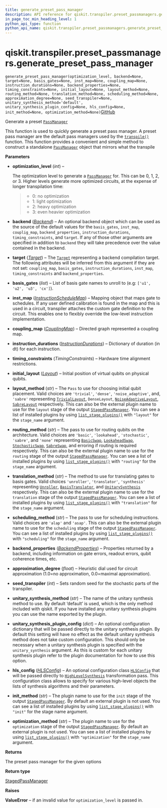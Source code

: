 ```yaml
---
title: generate_preset_pass_manager
description: API reference for qiskit.transpiler.preset_passmanagers.generate_preset_pass_manager
in_page_toc_min_heading_level: 1
python_api_type: function
python_api_name: qiskit.transpiler.preset_passmanagers.generate_preset_pass_manager
---
```


# qiskit.transpiler.preset\_passmanagers.generate\_preset\_pass\_manager

<span id="qiskit.transpiler.preset_passmanagers.generate_preset_pass_manager" />

`generate_preset_pass_manager(optimization_level, backend=None, target=None, basis_gates=None, inst_map=None, coupling_map=None, instruction_durations=None, backend_properties=None, timing_constraints=None, initial_layout=None, layout_method=None, routing_method=None, translation_method=None, scheduling_method=None, approximation_degree=None, seed_transpiler=None, unitary_synthesis_method='default', unitary_synthesis_plugin_config=None, hls_config=None, init_method=None, optimization_method=None)`[GitHub](https://github.com/qiskit/qiskit/tree/stable/0.39/qiskit/transpiler/preset_passmanagers.py "view source code")

Generate a preset [`PassManager`](qiskit.transpiler.PassManager "qiskit.transpiler.PassManager")

This function is used to quickly generate a preset pass manager. A preset pass manager are the default pass managers used by the [`transpile()`](qiskit.compiler.transpile "qiskit.compiler.transpile") function. This function provides a convenient and simple method to construct a standalone [`PassManager`](qiskit.transpiler.PassManager "qiskit.transpiler.PassManager") object that mirrors what the transpile

**Parameters**

*   **optimization\_level** (*int*) –

    The optimization level to generate a [`PassManager`](qiskit.transpiler.PassManager "qiskit.transpiler.PassManager") for. This can be 0, 1, 2, or 3. Higher levels generate more optimized circuits, at the expense of longer transpilation time:

    > *   0: no optimization
    > *   1: light optimization
    > *   2: heavy optimization
    > *   3: even heavier optimization

*   **backend** ([*Backend*](qiskit.providers.Backend "qiskit.providers.Backend")) – An optional backend object which can be used as the source of the default values for the `basis_gates`, `inst_map`, `couplig_map`, `backend_properties`, `instruction_durations`, `timing_constraints`, and `target`. If any of those other arguments are specified in addition to `backend` they will take precedence over the value contained in the backend.

*   **target** ([*Target*](qiskit.transpiler.Target "qiskit.transpiler.Target")) – The [`Target`](qiskit.transpiler.Target "qiskit.transpiler.Target") representing a backend compilation target. The following attributes will be inferred from this argument if they are not set: `coupling_map`, `basis_gates`, `instruction_durations`, `inst_map`, `timing_constraints` and `backend_properties`.

*   **basis\_gates** (*list*) – List of basis gate names to unroll to (e.g: `['u1', 'u2', 'u3', 'cx']`).

*   **inst\_map** ([*InstructionScheduleMap*](qiskit.pulse.InstructionScheduleMap "qiskit.pulse.InstructionScheduleMap")) – Mapping object that maps gate to schedules. If any user defined calibration is found in the map and this is used in a circuit, transpiler attaches the custom gate definition to the circuit. This enables one to flexibly override the low-level instruction implementation.

*   **coupling\_map** ([*CouplingMap*](qiskit.transpiler.CouplingMap "qiskit.transpiler.CouplingMap")) – Directed graph represented a coupling map.

*   **instruction\_durations** ([*InstructionDurations*](qiskit.transpiler.InstructionDurations "qiskit.transpiler.InstructionDurations")) – Dictionary of duration (in dt) for each instruction.

*   **timing\_constraints** (*TimingConstraints*) – Hardware time alignment restrictions.

*   **initial\_layout** ([*Layout*](qiskit.transpiler.Layout "qiskit.transpiler.Layout")) – Initial position of virtual qubits on physical qubits.

*   **layout\_method** (*str*) – The `Pass` to use for choosing initial qubit placement. Valid choices are `'trivial'`, `'dense'`, `'noise_adaptive'`, and, `'sabre'` representing [`TrivialLayout`](qiskit.transpiler.passes.TrivialLayout "qiskit.transpiler.passes.TrivialLayout"), `DenseLayout`, [`NoiseAdaptiveLayout`](qiskit.transpiler.passes.NoiseAdaptiveLayout "qiskit.transpiler.passes.NoiseAdaptiveLayout"), [`SabreLayout`](qiskit.transpiler.passes.SabreLayout "qiskit.transpiler.passes.SabreLayout") respectively. This can also be the external plugin name to use for the `layout` stage of the output [`StagedPassManager`](qiskit.transpiler.StagedPassManager "qiskit.transpiler.StagedPassManager"). You can see a list of installed plugins by using [`list_stage_plugins()`](qiskit.transpiler.preset_passmanagers.plugin.list_stage_plugins "qiskit.transpiler.preset_passmanagers.plugin.list_stage_plugins") with `"layout"` for the `stage_name` argument.

*   **routing\_method** (*str*) – The pass to use for routing qubits on the architecture. Valid choices are `'basic'`, `'lookahead'`, `'stochastic'`, `'sabre'`, and `'none'` representing [`BasicSwap`](qiskit.transpiler.passes.BasicSwap "qiskit.transpiler.passes.BasicSwap"), [`LookaheadSwap`](qiskit.transpiler.passes.LookaheadSwap "qiskit.transpiler.passes.LookaheadSwap"), [`StochasticSwap`](qiskit.transpiler.passes.StochasticSwap "qiskit.transpiler.passes.StochasticSwap"), [`SabreSwap`](qiskit.transpiler.passes.SabreSwap "qiskit.transpiler.passes.SabreSwap"), and erroring if routing is required respectively. This can also be the external plugin name to use for the `routing` stage of the output [`StagedPassManager`](qiskit.transpiler.StagedPassManager "qiskit.transpiler.StagedPassManager"). You can see a list of installed plugins by using [`list_stage_plugins()`](qiskit.transpiler.preset_passmanagers.plugin.list_stage_plugins "qiskit.transpiler.preset_passmanagers.plugin.list_stage_plugins") with `"routing"` for the `stage_name` argument.

*   **translation\_method** (*str*) – The method to use for translating gates to basis gates. Valid choices `'unroller'`, `'translator'`, `'synthesis'` representing [`Unroller`](qiskit.transpiler.passes.Unroller "qiskit.transpiler.passes.Unroller"), [`BasisTranslator`](qiskit.transpiler.passes.BasisTranslator "qiskit.transpiler.passes.BasisTranslator"), and [`UnitarySynthesis`](qiskit.transpiler.passes.UnitarySynthesis "qiskit.transpiler.passes.UnitarySynthesis") respectively. This can also be the external plugin name to use for the `translation` stage of the output [`StagedPassManager`](qiskit.transpiler.StagedPassManager "qiskit.transpiler.StagedPassManager"). You can see a list of installed plugins by using [`list_stage_plugins()`](qiskit.transpiler.preset_passmanagers.plugin.list_stage_plugins "qiskit.transpiler.preset_passmanagers.plugin.list_stage_plugins") with `"translation"` for the `stage_name` argument.

*   **scheduling\_method** (*str*) – The pass to use for scheduling instructions. Valid choices are `'alap'` and `'asap'`. This can also be the external plugin name to use for the `scheduling` stage of the output [`StagedPassManager`](qiskit.transpiler.StagedPassManager "qiskit.transpiler.StagedPassManager"). You can see a list of installed plugins by using [`list_stage_plugins()`](qiskit.transpiler.preset_passmanagers.plugin.list_stage_plugins "qiskit.transpiler.preset_passmanagers.plugin.list_stage_plugins") with `"scheduling"` for the `stage_name` argument.

*   **backend\_properties** ([*BackendProperties*](qiskit.providers.models.BackendProperties "qiskit.providers.models.BackendProperties")) – Properties returned by a backend, including information on gate errors, readout errors, qubit coherence times, etc.

*   **approximation\_degree** (*float*) – Heuristic dial used for circuit approximation (1.0=no approximation, 0.0=maximal approximation).

*   **seed\_transpiler** (*int*) – Sets random seed for the stochastic parts of the transpiler.

*   **unitary\_synthesis\_method** (*str*) – The name of the unitary synthesis method to use. By default ‘default’ is used, which is the only method included with qiskit. If you have installed any unitary synthesis plugins you can use the name exported by the plugin.

*   **unitary\_synthesis\_plugin\_config** (*dict*) – An optional configuration dictionary that will be passed directly to the unitary synthesis plugin. By default this setting will have no effect as the default unitary synthesis method does not take custom configuration. This should only be necessary when a unitary synthesis plugin is specified with the `unitary_synthesis` argument. As this is custom for each unitary synthesis plugin refer to the plugin documentation for how to use this option.

*   **hls\_config** ([*HLSConfig*](qiskit.transpiler.passes.HLSConfig "qiskit.transpiler.passes.HLSConfig")) – An optional configuration class [`HLSConfig`](qiskit.transpiler.passes.HLSConfig "qiskit.transpiler.passes.HLSConfig") that will be passed directly to [`HighLevelSynthesis`](qiskit.transpiler.passes.HighLevelSynthesis "qiskit.transpiler.passes.HighLevelSynthesis") transformation pass. This configuration class allows to specify for various high-level objects the lists of synthesis algorithms and their parameters.

*   **init\_method** (*str*) – The plugin name to use for the `init` stage of the output [`StagedPassManager`](qiskit.transpiler.StagedPassManager "qiskit.transpiler.StagedPassManager"). By default an external plugin is not used. You can see a list of installed plugins by using [`list_stage_plugins()`](qiskit.transpiler.preset_passmanagers.plugin.list_stage_plugins "qiskit.transpiler.preset_passmanagers.plugin.list_stage_plugins") with `"init"` for the stage name argument.

*   **optimization\_method** (*str*) – The plugin name to use for the `optimization` stage of the output [`StagedPassManager`](qiskit.transpiler.StagedPassManager "qiskit.transpiler.StagedPassManager"). By default an external plugin is not used. You can see a list of installed plugins by using [`list_stage_plugins()`](qiskit.transpiler.preset_passmanagers.plugin.list_stage_plugins "qiskit.transpiler.preset_passmanagers.plugin.list_stage_plugins") with `"optimization"` for the `stage_name` argument.

**Returns**

The preset pass manager for the given options

**Return type**

[StagedPassManager](qiskit.transpiler.StagedPassManager "qiskit.transpiler.StagedPassManager")

**Raises**

**ValueError** – if an invalid value for `optimization_level` is passed in.

